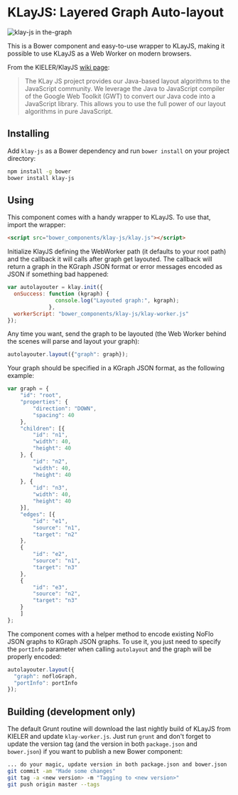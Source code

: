 KLayJS: Layered Graph Auto-layout
===

![klay-js in the-graph](https://farm3.staticflickr.com/2907/14050666419_5db3324ff3_o_d.gif)

This is a Bower component and easy-to-use wrapper to KLayJS, making it
possible to use KLayJS as a Web Worker on modern browsers.

From the KIELER/KlayJS [wiki page](http://rtsys.informatik.uni-kiel.de/confluence/pages/viewpage.action?pageId=8651755):

> The KLay JS project provides our Java-based layout algorithms to the
> JavaScript community. We leverage the Java to JavaScript compiler of
> the Google Web Toolkit (GWT) to convert our Java code into a
> JavaScript library. This allows you to use the full power of our
> layout algorithms in pure JavaScript.

Installing
---

Add `klay-js` as a Bower dependency and run `bower install` on your
project directory:

```bash
npm install -g bower
bower install klay-js
```

Using
---

This component comes with a handy wrapper to KLayJS. To use that,
import the wrapper:

```html
<script src="bower_components/klay-js/klay.js"></script>
```

Initialize KlayJS defining the WebWorker path (it defaults to your
root path) and the callback it will calls after graph get
layouted. The callback will return a graph in the KGraph JSON format
or error messages encoded as JSON if something bad happened:

```javascript
var autolayouter = klay.init({
  onSuccess: function (kgraph) {
               console.log("Layouted graph:", kgraph);
             },
  workerScript: "bower_components/klay-js/klay-worker.js"
});
```

Any time you want, send the graph to be layouted (the Web Worker
behind the scenes will parse and layout your graph):

```javascript
autolayouter.layout({"graph": graph});
```

Your graph should be specified in a KGraph JSON format, as the
following example:

```javascript
var graph = {
    "id": "root",
    "properties": {
        "direction": "DOWN",
        "spacing": 40
    },
    "children": [{
        "id": "n1",
        "width": 40,
        "height": 40
    }, {
        "id": "n2",
        "width": 40,
        "height": 40
    }, {
        "id": "n3",
        "width": 40,
        "height": 40
    }],
    "edges": [{
        "id": "e1",
        "source": "n1",
        "target": "n2"
    },
    {
        "id": "e2",
        "source": "n1",
        "target": "n3"
    },
    {
        "id": "e3",
        "source": "n2",
        "target": "n3"
    }
    ]
};
```

The component comes with a helper method to encode existing NoFlo JSON
graphs to KGraph JSON graphs. To use it, you just need to specify the
`portInfo` parameter when calling `autolayout` and the graph will be
properly encoded:

```javascript
autolayouter.layout({
  "graph": nofloGraph,
  "portInfo": portInfo
});
```

Building (development only)
---

The default Grunt routine will download the last nightly build of
KLayJS from KIELER and update `klay-worker.js`. Just run `grunt` and
don't forget to update the version tag (and the version in both
`package.json` and `bower.json`) if you want to publish a new Bower
component:

```bash
... do your magic, update version in both package.json and bower.json
git commit -am "Made some changes"
git tag -a <new version> -m "Tagging to <new version>"
git push origin master --tags
```
